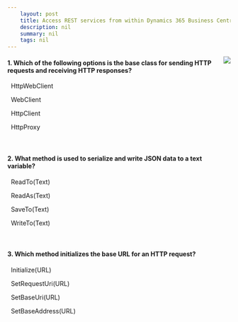 ```yaml
---
    layout: post
    title: Access REST services from within Dynamics 365 Business Central  
    description: nil
    summary: nil
    tags: nil
---
```



 <a target="_blank" href="https://docs.microsoft.com/en-us/learn/modules/access-rest-services/7-check/"><i class="fas fa-external-link-alt"></i> </a>
 <img align="right" src="https://docs.microsoft.com/en-us/learn/achievements/access-rest-services.svg">
####  1. Which of the following options is the base class for sending HTTP requests and receiving HTTP responses?


<i class='far fa-square'></i> &nbsp;&nbsp;HttpWebClient

<i class='far fa-square'></i> &nbsp;&nbsp;WebClient

<i class='fas fa-check-square' style='color: Dodgerblue;'></i> &nbsp;&nbsp;HttpClient

<i class='far fa-square'></i> &nbsp;&nbsp;HttpProxy
<br />
<br />
<br />

####  2. What method is used to serialize and write JSON data to a text variable?


<i class='far fa-square'></i> &nbsp;&nbsp;ReadTo(Text)

<i class='far fa-square'></i> &nbsp;&nbsp;ReadAs(Text)

<i class='far fa-square'></i> &nbsp;&nbsp;SaveTo(Text)

<i class='fas fa-check-square' style='color: Dodgerblue;'></i> &nbsp;&nbsp;WriteTo(Text)
<br />
<br />
<br />

####  3. Which method initializes the base URL for an HTTP request?


<i class='far fa-square'></i> &nbsp;&nbsp;Initialize(URL)

<i class='far fa-square'></i> &nbsp;&nbsp;SetRequestUri(URL)

<i class='far fa-square'></i> &nbsp;&nbsp;SetBaseUri(URL)

<i class='fas fa-check-square' style='color: Dodgerblue;'></i> &nbsp;&nbsp;SetBaseAddress(URL)
<br />
<br />
<br />
